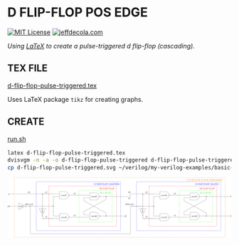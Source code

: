 # D FLIP-FLOP POS EDGE

[![MIT License](https://img.shields.io/:license-mit-blue.svg)](https://jeffdecola.mit-license.org)
[![jeffdecola.com](https://img.shields.io/badge/website-jeffdecola.com-blue)](https://jeffdecola.com)

_Using
[LaTeX](https://github.com/JeffDeCola/my-cheat-sheets/tree/master/software/development/languages/latex-cheat-sheet/)
to create a pulse-triggered d flip-flop (cascading)._

## TEX FILE

[d-flip-flop-pulse-triggered.tex](https://github.com/JeffDeCola/my-latex-renders/blob/master/mathematics/applied/electrical-engineering/sequential-logic/d-flip-flop-pulse-triggered/d-flip-flop-pulse-triggered.tex)

Uses LaTeX package `tikz` for creating graphs.

## CREATE

[run.sh](https://github.com/JeffDeCola/my-latex-renders/blob/master/mathematics/applied/electrical-engineering/sequential-logic/d-flip-flop-pulse-triggered/run.sh)

```bash
latex d-flip-flop-pulse-triggered.tex
dvisvgm -n -a -o d-flip-flop-pulse-triggered d-flip-flop-pulse-triggered.dvi
cp d-flip-flop-pulse-triggered.svg ~/verilog/my-verilog-examples/basic-code/sequential-logic/d_flip_flop_pulse_triggered/svgs/.
```

<p align="center">
    <img src="d-flip-flop-pulse-triggered.svg"
    align="middle"
</p>
